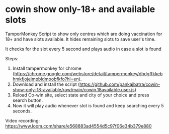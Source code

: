 # cowin show only-18+ and available slots
TamporMonkey Script to show only centres which are doing vaccination for 18+ and have slots available.
It hides remaining slots to save user's time.


It checks for the slot every 5 second and plays audio in case a slot is found

Steps:
1. Install tampermonkey for chrome (https://chrome.google.com/webstore/detail/tampermonkey/dhdgffkkebhmkfjojejmpbldmpobfkfo?hl=en). 
2. Download and install the script (https://github.com/pankajbatra/cowin-show-only-18-available/raw/main/cowin.18available.user.js)
3. Reload Co-win site, select state and city of your choice and press search button.
4. Now it will play audio whenever slot is found and keep searching every 5 seconds.

Video recording:
https://www.loom.com/share/e568883ad4554d5c97f06e34b379e880
